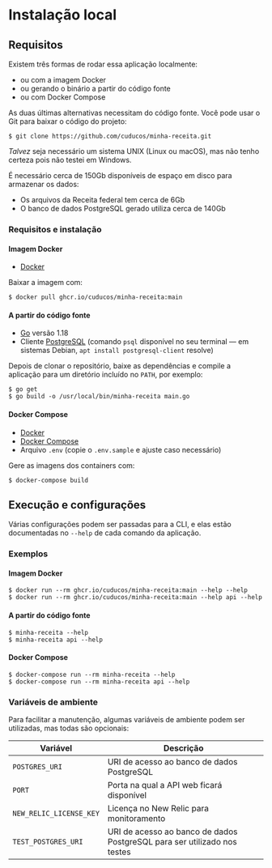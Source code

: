# Instalação local

## Requisitos

Existem três formas de rodar essa aplicação localmente:

* ou com a imagem Docker
* ou gerando o binário a partir do código fonte
* ou com Docker Compose

As duas últimas alternativas necessitam do código fonte. Você pode usar o Git para baixar o código do projeto:

```console
$ git clone https://github.com/cuducos/minha-receita.git
```

_Talvez_ seja necessário um sistema UNIX (Linux ou macOS), mas não tenho certeza pois não testei em Windows.

É necessário cerca de 150Gb disponíveis de espaço em disco para armazenar os dados:

* Os arquivos da Receita federal tem cerca de 6Gb
* O banco de dados PostgreSQL gerado utiliza cerca de 140Gb

### Requisitos e instalação

#### Imagem Docker

* [Docker](https://www.docker.com/)

Baixar a imagem com:

```console
$ docker pull ghcr.io/cuducos/minha-receita:main
```

#### A partir do código fonte

* [Go](https://golang.org/) versão 1.18
* Cliente [PostgreSQL](https://www.postgresql.org/) (comando `psql` disponível no seu terminal — em sistemas Debian, `apt install postgresql-client` resolve)

Depois de clonar o repositório, baixe as dependências e compile a aplicação para um diretório incluído no `PATH`, por exemplo:

```console
$ go get
$ go build -o /usr/local/bin/minha-receita main.go
```

#### Docker Compose

* [Docker](https://www.docker.com/)
* [Docker Compose](https://docs.docker.com/compose/install/)
* Arquivo `.env` (copie o `.env.sample` e ajuste caso necessário)

Gere as imagens dos containers com:

```console
$ docker-compose build
```

## Execução e configurações

Várias configurações podem ser passadas para a CLI, e elas estão documentadas no `--help` de cada comando da aplicação.

### Exemplos

#### Imagem Docker

```console
$ docker run --rm ghcr.io/cuducos/minha-receita:main --help --help
$ docker run --rm ghcr.io/cuducos/minha-receita:main --help api --help
```

#### A partir do código fonte

```console
$ minha-receita --help
$ minha-receita api --help
```

#### Docker Compose

```console
$ docker-compose run --rm minha-receita --help
$ docker-compose run --rm minha-receita api --help
```

### Variáveis de ambiente

Para facilitar a manutenção, algumas variáveis de ambiente podem ser utilizadas, mas todas são opcionais:

| Variável | Descrição |
|---|---|
| `POSTGRES_URI` | URI de acesso ao banco de dados PostgreSQL |
| `PORT` | Porta na qual a API web ficará disponível |
| `NEW_RELIC_LICENSE_KEY` | Licença no New Relic para monitoramento |
| `TEST_POSTGRES_URI` | URI de acesso ao banco de dados PostgreSQL para ser utilizado nos testes |
